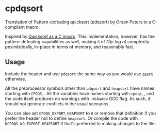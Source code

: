# cpdqsort

Translation of [Pattern-defeating quicksort (pdqsort) by Orson Peters](https://github.com/orlp/pdqsort) to a C-compilant macro.

Inspired by [Quicksort as a C macro](https://github.com/svpv/qsort). This implementation, however, has the pattern-defeating capabilities as well, making it of *O(n log n)* complexity pesimistically, in-place in terms of memory, and reasonably fast.

## Usage

Include the header and use `pdqsort` the same way as you would use [`qsort`](https://en.cppreference.com/w/c/algorithm/qsort) otherwise.

All the preprocessor symbols other than `pdqsort` and `heapsort` have names starting with `CPDQS_`. All the variables have names starting with `cpdqs_`, and the code itself produces no warnings with `-Wshadow` GCC flag. As such, it should not generate conflicts in the usual scenarios.

You can also set `CPDQS_EXPORT_HEAPSORT` to `0` or remove that definition if you prefer the header not to define `heapsort`. Or compile the code with `-DCPDQS_NO_EXPORT_HEAPSORT` if that's preferred to making changes to the file.
